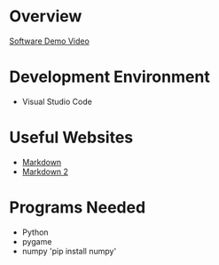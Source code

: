 # Overview

[Software Demo Video]() <!--Will need the link to the demo when it's made-->

# Development Environment

- Visual Studio Code

# Useful Websites

- [Markdown](https://www.w3schools.io/file/markdown-comments/)
- [Markdown 2](https://www.markdownguide.org/cheat-sheet/)

# Programs Needed

- Python
- pygame
- numpy 'pip install numpy'